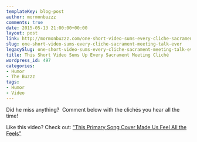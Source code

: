 ```yaml
---
templateKey: blog-post
author: mormonbuzzz
comments: true
date: 2015-05-13 21:00:00+00:00
layout: post
link: http://mormonbuzzz.com/one-short-video-sums-every-cliche-sacrament-meeting-talk-ever/
slug: one-short-video-sums-every-cliche-sacrament-meeting-talk-ever
legacySlug: one-short-video-sums-every-cliche-sacrament-meeting-talk-ever
title: This Short Video Sums Up Every Sacrament Meeting Cliché
wordpress_id: 497
categories:
- Humor
- The Buzzz
tags:
- Humor
- Video
---
```




Did he miss anything?  Comment below with the clichés you hear all the time!

Like this video? Check out: ["This Primary Song Cover Made Us Feel All the Feels"](http://mormonbuzzz.com/the-most-amazing-cover-of-a-primary-song-youll-ever-hear/)
